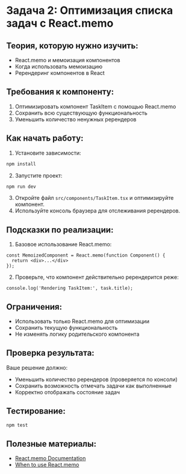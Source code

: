 # Задача 2: Оптимизация списка задач с React.memo

## Теория, которую нужно изучить:
- React.memo и мемоизация компонентов
- Когда использовать мемоизацию
- Ререндеринг компонентов в React

## Требования к компоненту:
1. Оптимизировать компонент TaskItem с помощью React.memo
2. Сохранить всю существующую функциональность
3. Уменьшить количество ненужных ререндеров

## Как начать работу:
1. Установите зависимости:
```bash
npm install
```

2. Запустите проект:
```bash
npm run dev
```

3. Откройте файл `src/components/TaskItem.tsx` и оптимизируйте компонент.
4. Используйте консоль браузера для отслеживания ререндеров.

## Подсказки по реализации:

1. Базовое использование React.memo:
```tsx
const MemoizedComponent = React.memo(function Component() {
  return <div>...</div>
});
```

2. Проверьте, что компонент действительно ререндерится реже:
```tsx
console.log('Rendering TaskItem:', task.title);
```

## Ограничения:
- Использовать только React.memo для оптимизации
- Сохранить текущую функциональность
- Не изменять логику родительского компонента

## Проверка результата:
Ваше решение должно:
- Уменьшить количество ререндеров (проверяется по консоли)
- Сохранить возможность отмечать задачи как выполненные
- Корректно отображать состояние задач

## Тестирование:
```bash
npm test
```

## Полезные материалы:
- [React.memo Documentation](https://react.dev/reference/react/memo)
- [When to use React.memo](https://react.dev/reference/react/memo#when-to-use-memo)
